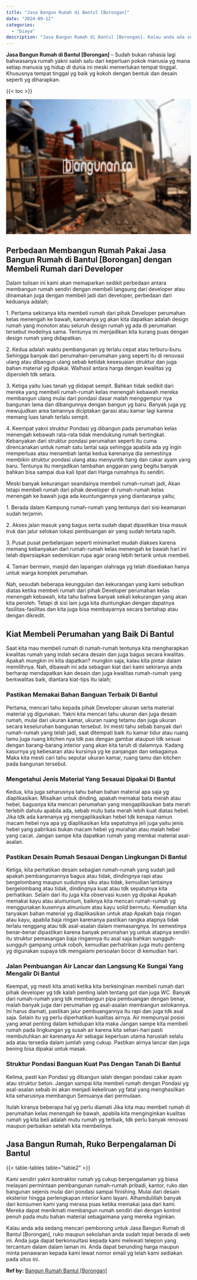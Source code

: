 ```yaml
---
title: "Jasa Bangun Rumah di Bantul [Borongan]"
date: "2024-09-12"
categories: 
  - "biaya"
description: "Jasa Bangun Rumah di Bantul [Borongan]. Kalau anda ada sedang mencari pemborong untuk Jasa Bangun Rumah di Bantul [Borongan], ruko maupun sekolahan anda su..."
---
```


**Jasa Bangun Rumah di Bantul \[Borongan\]** – Sudah bukan rahasia lagi bahwasanya rumah yakni salah satu dari keperluan pokok manusia yg mana setiap manusia yg hidup di dunia ini meski memerlukan tempat tinggal. Khususnya tempat tinggal yg baik yg kokoh dengan bentuk dan desain seperti yg diharapkan.

{{< toc >}}

![Jasa Bangun Rumah di Bantul [Borongan]](/images/borong-bangunan-43.png)

## Perbedaan Membangun Rumah Pakai Jasa Bangun Rumah di Bantul \[Borongan\] dengan Membeli Rumah dari Developer

Dalam tulisan ini kami akan memaparkan sedikit perbedaan antara membangun rumah sendiri dengan membeli langsung dari developer atau dinamakan juga dengan membeli jadi dari developer, perbedaan dari keduanya adalah;

1\. Pertama sekiranya kita membeli rumah dari pihak Developer perumahan kelas menengah ke bawah, karenanya yg akan kita dapatkan adalah design rumah yang monoton atau seluruh design rumah yg ada di perumahan tersebut modelnya sama. Tentunya ini menjadikan kita kurang puas dengan design rumah yang didapatkan.

2\. Kedua adalah waktu pembangunan yg terlalu cepat atau terburu-buru. Sehingga banyak dari perumahan-perumahan yang seperti itu di renovasi ulang atau dibangun ulang sebab ketidak kesesuaian struktur dan juga bahan material yg dipakai. Walhasil antara harga dengan kwalitas yg diperoleh tdk setara.

3\. Ketiga yaitu luas tanah yg didapat sempit. Bahkan tidak sedikit dari mereka yang membeli rumah-rumah kelas menengah kebawah mereka membangun ulang mulai dari pondasi dasar malah menggempur nya bangunan lama dan dibangunnya dengan bangun yg baru. Banyak juga yg mewujudkan area tamannya diciptakan garasi atau kamar lagi karena memang luas tanah terlalu sempit.

4\. Keempat yakni struktur Pondasi yg dibangun pada perumahan kelas menengah kebawah rata-rata tidak mendukung rumah bertingkat. Kebanyakan dari struktur pondasi perumahan seperti itu cuma direncanakan untuk rumah satu lantai saja sehingga apabila ada yg ingin memperluas atau menambah lantai kedua karenanya dia semestinya membikin struktur pondasi ulang atau menyuntik tiang dan cakar ayam yang baru. Tentunya itu menjadikan tambahan anggaran yang begitu banyak bahkan bisa sampai dua kali lipat dari Harga rumahnya itu sendiri.

Meski banyak kekurangan seandainya membeli rumah-rumah jadi, Akan tetapi membeli rumah dari pihak developer di rumah-rumah kelas menengah ke bawah juga ada keuntungannya yang diantaranya yaitu;

1\. Berada dalam Kampung rumah-rumah yang tentunya dari sisi keamanan sudah terjamin.

2\. Akses jalan masuk yang bagus serta sudah dapat dipastikan bisa masuk truk dan jalur selokan lokasi pembuangan air yang sudah tertata rapih.

3\. Pusat pusat perbelanjaan seperti minimarket mudah diakses karena memang kebanyakan dari rumah-rumah kelas menengah ke bawah hari ini telah dipersiapkan sedemikian rupa agar orang lebih tertarik untuk membeli.

4\. Taman bermain, masjid dan lapangan olahraga yg telah disediakan hanya untuk warga komplek perumahan.

Nah, sesudah beberapa keunggulan dan kekurangan yang kami sebutkan diatas ketika membeli rumah dari pihak Developer perumahan kelas menengah kebawah, kita tahu bahwa banyak sekali kekurangan yang akan kita peroleh. Tetapi di sisi lain juga kita diuntungkan dengan dapatnya fasilitas-fasilitas dan kita juga bisa membayarnya secara bertahap atau dengan dikredit.

## Kiat Membeli Perumahan yang Baik Di Bantul

Saat kita mau membeli rumah di rumah-rumah tentunya kita mengharapkan kwalitas rumah yang indah secara desain dan juga bagus secara kwalitas. Apakah mungkin ini kita dapatkan? mungkin saja, kalau kita pintar dalam memilihnya. Nah, dibawah ini ada sebagian kiat dari kami sekiranya anda berharap mendapatkan kan desain dan juga kwalitas rumah-rumah yang berkwalitas baik, diantara kiat-tips Itu ialah;

### Pastikan Memakai Bahan Banguan Terbaik Di Bantul

Pertama, mencari tahu kepada pihak Developer ukuran serta material material yg digunakan. Yakni kita mencari tahu ukuran dan juga desain rumah, mulai dari ukuran kamar, ukuran ruang tetamu dan juga ukuran secara keseluruhan bangunan tersebut. Ini mesti tahu sebab banyak dari rumah-rumah yang telah jadi, saat ditempati baik itu kamar tidur atau ruang tamu juga ruang kitchen nya tdk pas dengan gambar ataupun tdk sesuai dengan barang-barang interior yang akan kita taruh di dalamnya. Kadang kasurnya yg kebesaran atau kursinya yg ke panjangan dan sebagainya. Maka kita mesti cari tahu seputar ukuran kamar, ruang tamu dan kitchen pada bangunan tersebut.

### Mengetahui Jenis Material Yang Sesauai Dipakai Di Bantul

Kedua, kita juga seharusnya tahu bahan bahan material apa saja yg diaplikasikan. Misalkan untuk dinding, apakah memakai bata merah atau hebel, bagusnya kita mencari perumahan yang mengaplikasikan bata merah terlebih dahulu apabila ada, sebab mutu bata merah lebih kuat diatas hebel. Jika tdk ada karenanya yg mengaplikasikan hebel tdk kenapa namun macam hebel nya apa yg diaplikasikan kita sepatutnya jeli juga yaitu jenis hebel yang pabrikasi bukan macam hebel yg murahan atau malah hebel yang cacat. Jangan sampe kita dapatkan rumah yang memkai material asal-asalan.

### Pastikan Desain Rumah Sesauai Dengan Lingkungan Di Bantul

Ketiga, kita perhatikan desain sebagian rumah-rumah yang sudah jadi apakah pembangunannya bagus atau tidak, dindingnya rapi atau bergelombang maupun sudutnya siku atau tidak, kemudian lantainya bergelombang atau tidak, dindingnya kuat atau tdk sepatutnya kita perhatikan. Selain dari itu juga kita observasi kusen yg dipakai Apakah memakai kayu atau alumunium, baiknya kita mencari rumah-rumah yg menggunakan kusennya almunium atau kayu solid bermutu. Kemudian kita tanyakan bahan material yg diaplikasikan untuk atap Apakah baja ringan atau kayu, apabila baja ringan karenanya pastikan rangka atapnya tidak terlalu renggang atau tdk asal-asalan dalam memasangnya. Ini semestinya benar-benar dipastikan karena banyak perumahan yg untuk atapnya sendiri itu struktur pemasangan baja ringannya itu asal saja bahkan sungguh-sungguh gampang untuk roboh, kemudian perhatrikan juga mutu genteng yg digunakan supaya tdk mengalami persoalan bocor di kemudian hari.

### Jalan Pembuangan Air Lancar dan Langsung Ke Sungai Yang Mengalir Di Bantul

Keempat, yg mesti kita amati ketika kita berkeinginan membeli rumah dari pihak developer yg tdk kalah penting ialah tentang got dan juga WC. Banyak dari rumah-rumah yang tdk membangun pipa pembuangan dengan benar, malah banyak juga dari perumahan yg asal-asalan membangun selokannya. Ini harus diamati, pastikan jalur pembuangannya itu rapi dan juga tdk asal saja. Selain itu yg perlu diperhatikan kualitas airnya. Air mempunyai posisi yang amat penting dalam kehidupan kita maka Jangan sampe kita membeli rumah pada lingkungan yg susah air karena kita sehari-hari pasti membutuhkan air karenanya Air sebagai keperluan utama haruslah selalu ada atau tersedia dalam jumlah yang cukup. Pastikan airnya lancar dan juga bening bisa dipakai untuk masak.

### Struktur Pondasi Banguan Kuat Pas Dengan Tanah Di Bantul

Kelima, pasti kan Pondasi yg dibangun ialah dengan pondasi cakar ayam atau struktur beton. Jangan sampai kita membeli rumah dengan Pondasi yg asal-asalan sebab ini akan menjadi kekeliruan yg fatal yang menghasilkan kita seharusnya membangun Semuanya dari permulaan.

Itulah kiranya beberapa hal yg perlu diamati Jika kita mau membeli rumah di perumahan kelas menengah ke bawah, apabila kita menginginkan kualitas rumah yg kita beli adalah mutu rumah yg terbaik, tdk perlu banyak renovasi maupun perbaikan setelah kita membelinya.

## Jasa Bangun Rumah, Ruko Berpengalaman Di Bantul

{{< table-tables table="table2" >}}

Kami sendiri yakni kontraktor rumah yg cukup berpengalaman yg biasa melayani permintaan pembangunan rumah-rumah pribadi, kantor, ruko dan bangunan sejenis mulai dari pondasi sampai finishing. Mulai dari desain eksterior hingga perlengkapan interior kami layani. Alhamdulillah banyak dari konsumen kami yang merasa puas ketika memakai jasa dari kami. Mereka dapat menikmati membangun rumah sendiri dan dengan kontrol penuh pada mutu bahan material sebagaimana yang mereka inginkan.

Kalau anda ada sedang mencari pemborong untuk Jasa Bangun Rumah di Bantul \[Borongan\], ruko maupun sekolahan anda sudah tepat berada di web ini. Anda juga dapat berkonsultasi kepada kami melewati telepon yang tercantum dalam dalam laman ini. Anda dapat berunding harga maupun minta penawaran kepada kami lewat nomor email yg telah kami sediakan pada situs ini.

**Ref by:** [Bangun Rumah Bantul [Borongan]](https://id.wikipedia.org/wiki/Bangun)
